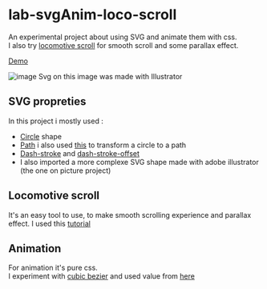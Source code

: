 # lab-svgAnim-loco-scroll

An experimental project about using SVG and animate them with css.  
I also try [locomotive scroll](https://github.com/locomotivemtl/locomotive-scroll) for smooth scroll and some parallax effect.  

[Demo](https://lab-mysvg-loco.herokuapp.com/)

![image](https://user-images.githubusercontent.com/98763680/156521293-ecd96f1e-c54b-43b3-aae0-874c415688c8.png)
Svg on this image was made with Illustrator

## SVG propreties

In this project i mostly used :
- [Circle](https://developer.mozilla.org/fr/docs/Web/SVG/Element/circle) shape
- [Path](https://developer.mozilla.org/fr/docs/Web/SVG/Tutorial/Paths) i also used [this](https://codepen.io/jakob-e/pen/bgBegJ) to transform a circle to a path
- [Dash-stroke](https://css-tricks.com/almanac/properties/s/stroke-dasharray/) and [dash-stroke-offset](https://css-tricks.com/almanac/properties/s/stroke-dashoffset/) 
- I also imported a more complexe SVG shape made with adobe illustrator (the one on picture project)


## Locomotive scroll
It's an easy tool to use, to make smooth scrolling experience and parallax effect. I used this [tutorial](https://webdesign.tutsplus.com/tutorials/scrolling-website-with-locomotive-scroll-tailwind-css--cms-36943)

## Animation
For animation it's pure css.   
I experiment with [cubic bezier](https://youtube.com/shorts/BThr1pb77Fo?feature=share) and used value from [here](https://easings.net/fr)




